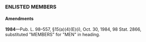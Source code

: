 ### ENLISTED MEMBERS ###

#### Amendments ####

**1984**—Pub. L. 98–557, §15(a)(4)(E)(i), Oct. 30, 1984, 98 Stat. 2866, substituted "MEMBERS" for "MEN" in heading.